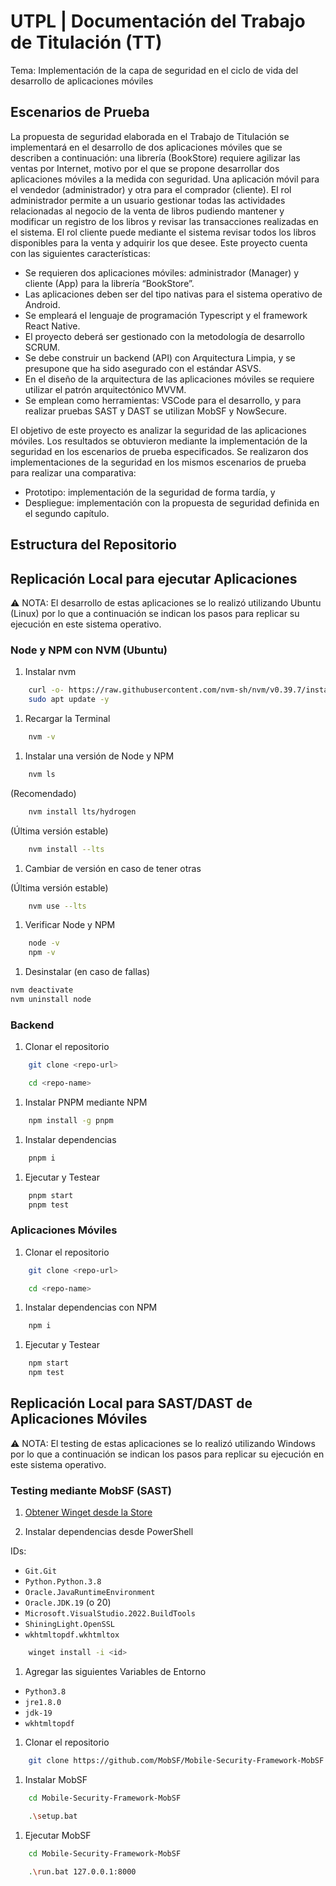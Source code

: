 # UTPL | Documentación del Trabajo de Titulación (TT)

Tema: Implementación de la capa de seguridad en el ciclo de vida del desarrollo de aplicaciones móviles

## Escenarios de Prueba

La propuesta de seguridad elaborada en el Trabajo de Titulación se implementará en el desarrollo de dos aplicaciones móviles que se describen a continuación: una librería (BookStore) requiere agilizar las ventas por Internet, motivo por el que se propone desarrollar dos aplicaciones móviles a la medida con seguridad. Una aplicación móvil para el vendedor (administrador) y otra para el comprador (cliente). El rol administrador permite a un usuario gestionar todas las actividades relacionadas al negocio de la venta de libros pudiendo mantener y modificar un registro de los libros y revisar las transacciones realizadas en el sistema. El rol cliente puede mediante el sistema revisar todos los libros disponibles para la venta y adquirir los que desee. Este proyecto cuenta con las siguientes características: 

- Se requieren dos aplicaciones móviles: administrador (Manager) y cliente (App) para la librería “BookStore”.
- Las aplicaciones deben ser del tipo nativas para el sistema operativo de Android.
- Se empleará el lenguaje de programación Typescript y el framework React Native.
- El proyecto deberá ser gestionado con la metodología de desarrollo SCRUM.
- Se debe construir un backend (API) con Arquitectura Limpia, y se presupone que ha sido asegurado con el estándar ASVS.
- En el diseño de la arquitectura de las aplicaciones móviles se requiere utilizar el patrón arquitectónico MVVM.
- Se emplean como herramientas: VSCode para el desarrollo, y para realizar pruebas SAST y DAST se utilizan MobSF y NowSecure.

El objetivo de este proyecto es analizar la seguridad de las aplicaciones móviles. Los resultados se obtuvieron mediante la implementación de la seguridad en los escenarios de prueba especificados. Se realizaron dos implementaciones de la seguridad en los mismos escenarios de prueba para realizar una comparativa: 

- Prototipo: implementación de la seguridad de forma tardía, y
- Despliegue: implementación con la propuesta de seguridad definida en el segundo capítulo.

## Estructura del Repositorio

## Replicación Local para ejecutar Aplicaciones

⚠ NOTA: El desarrollo de estas aplicaciones se lo realizó utilizando Ubuntu (Linux) por lo que a continuación se indican los pasos para replicar su ejecución en este sistema operativo.

### Node y NPM con NVM (Ubuntu)

1. Instalar nvm

```bash
    curl -o- https://raw.githubusercontent.com/nvm-sh/nvm/v0.39.7/install.sh | bash
    sudo apt update -y
```

1. Recargar la Terminal

```bash
    nvm -v
```

1. Instalar una versión de Node y NPM

```bash
    nvm ls
```

(Recomendado)
```bash
    nvm install lts/hydrogen
```
(Última versión estable)
```bash
    nvm install --lts
```

1. Cambiar de versión en caso de tener otras

(Última versión estable)
```bash
    nvm use --lts
```

1. Verificar Node y NPM

```bash
    node -v
    npm -v
```

1. Desinstalar (en caso de fallas)

```bash
nvm deactivate
nvm uninstall node
```

### Backend

1. Clonar el repositorio

```bash
    git clone <repo-url>
```
```bash
    cd <repo-name>
```

1. Instalar PNPM mediante NPM

```bash
    npm install -g pnpm
```

1. Instalar dependencias

```bash
    pnpm i
```

1. Ejecutar y Testear

```bash
    pnpm start
    pnpm test
```

### Aplicaciones Móviles

1. Clonar el repositorio

```bash
    git clone <repo-url>
```
```bash
    cd <repo-name>
```

1. Instalar dependencias con NPM

```bash
    npm i
```

1. Ejecutar y Testear

```bash
    npm start
    npm test
```
## Replicación Local para SAST/DAST de Aplicaciones Móviles

⚠ NOTA: El testing de estas aplicaciones se lo realizó utilizando Windows por lo que a continuación se indican los pasos para replicar su ejecución en este sistema operativo.

### Testing mediante MobSF (SAST)

1. [Obtener Winget desde la Store](https://www.microsoft.com/p/app-installer/9nblggh4nns1#activetab=pivot:overviewtab)

1. Instalar dependencias desde PowerShell

IDs:
- `Git.Git`
- `Python.Python.3.8`
- `Oracle.JavaRuntimeEnvironment`
- `Oracle.JDK.19` (o 20)
- `Microsoft.VisualStudio.2022.BuildTools`
- `ShiningLight.OpenSSL`
- `wkhtmltopdf.wkhtmltox`

```bash
    winget install -i <id>
```

1. Agregar las siguientes Variables de Entorno

- `Python3.8`
- `jre1.8.0`
- `jdk-19`
- `wkhtmltopdf`

1. Clonar el repositorio

```bash
    git clone https://github.com/MobSF/Mobile-Security-Framework-MobSF.git
```

1. Instalar MobSF

```bash
    cd Mobile-Security-Framework-MobSF
```
```bash
    .\setup.bat
```

1. Ejecutar MobSF

```bash
    cd Mobile-Security-Framework-MobSF
```
```bash
    .\run.bat 127.0.0.1:8000
```